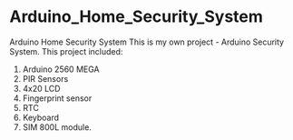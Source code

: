 # Arduino_Home_Security_System
Arduino Home Security System
This is my own project - Arduino Security System. 
This project included:
1. Arduino 2560 MEGA
2. PIR Sensors
3. 4x20 LCD
4. Fingerprint sensor
5. RTC
6. Keyboard
7. SIM 800L module.
